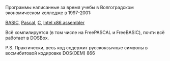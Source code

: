 Программы написанные за время учебы в Волгоградском экономическом колледже в 1997-2001: 
    
[BASIC](BASIC/), [Pascal](Pascal/), [C](C/), [Intel x86 assembler](ASM/)

Всё компилируется (в том числе на FreePASCAL и FreeBASIC), почти всё работает в DOSBox.

P.S. Практически, весь код содержит русскоязычные символы в восмибитовой кодировке DOS(OEM) 866

